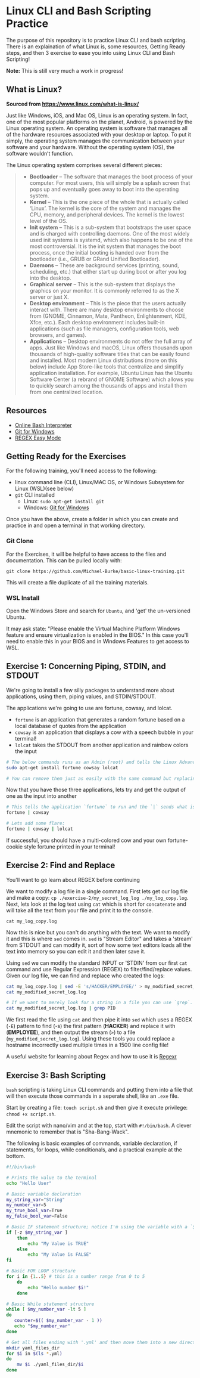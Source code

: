 # Linux CLI and Bash Scripting Practice

The purpose of this repository is to practice Linux CLI and bash scripting. There is an explaination of what Linux is, some resources, Getting Ready steps, and then 3 exercise to ease you into using Linux CLI and Bash Scripting!

__Note:__ This is still very much a work in progress!

## What is Linux?
 __Sourced from https://www.linux.com/what-is-linux/__

Just like Windows, iOS, and Mac OS, Linux is an operating system. In fact, one of the most popular platforms on the planet, Android, is powered by the Linux operating system. An operating system is software that manages all of the hardware resources associated with your desktop or laptop. To put it simply, the operating system manages the communication between your software and your hardware. Without the operating system (OS), the software wouldn’t function.

The Linux operating system comprises several different pieces:

> - **Bootloader** –  The software that manages the boot process of your computer. For most users, this will simply be a splash screen that pops up and eventually goes away to boot into the operating system.
> - **Kernel** – This is the one piece of the whole that is actually called ‘Linux’. The kernel is the core of the system and manages the CPU, memory, and peripheral devices. The kernel is the lowest level of the OS.
> - **Init system** – This is a sub-system that bootstraps the user space and is charged with controlling daemons. One of the most widely used init systems is systemd, which also happens to be one of the most controversial. It is the init system that manages the boot process, once the initial booting is handed over from the bootloader (i.e., GRUB or GRand Unified Bootloader).
> - **Daemons** – These are background services (printing, sound, scheduling, etc.) that either start up during boot or after you log into the desktop.
> - **Graphical server** – This is the sub-system that displays the graphics on your monitor. It is commonly referred to as the X server or just X.
> - **Desktop environment** – This is the piece that the users actually interact with. There are many desktop environments to choose from (GNOME, Cinnamon, Mate, Pantheon, Enlightenment, KDE, Xfce, etc.). Each desktop environment includes built-in applications (such as file managers, configuration tools, web browsers, and games).
> - **Applications** – Desktop environments do not offer the full array of apps. Just like Windows and macOS, Linux offers thousands upon thousands of high-quality software titles that can be easily found and installed. Most modern Linux distributions (more on this below) include App Store-like tools that centralize and simplify application installation. For example, Ubuntu Linux has the Ubuntu Software Center (a rebrand of GNOME Software) which allows you to quickly search among the thousands of apps and install them from one centralized location.

## Resources

- [Online Bash Interpreter](https://www.onlinegdb.com/online_bash_shell#)
- [Git for Windows](https://gitforwindows.org/)
- [REGEX Easy Mode](https://regexr.com/)

## Getting Ready for the Exercises

For the following training, you'll need access to the following:

- linux command line (CLI), Linux/MAC OS, or Windows Subsystem for Linux (WSL)(see below)
- `git` CLI installed
  - Linux: `sudo apt-get install git`
  - Windows: [Git for Windows](https://gitforwindows.org/)

Once you have the above, create a folder in which you can create and practice in and open a terminal in that working directory.

### Git Clone
For the Exercises, it will be helpful to have access to the files and documentation. This can be pulled locally with:

`git clone https://github.com/Michael-Burke/basic-linux-training.git`

This will create a file duplicate of all the training materials.

### WSL Install

Open the Windows Store and search for `Ubuntu`, and 'get' the un-versioned Ubuntu.

It may ask state: "Please enable the Virtual Machine Platform Windows feature and ensure virtualization is enabled in the BIOS." In this case you'll need to enable this in your BIOS and in Windows Features to get access to WSL.

## Exercise 1: Concerning Piping, STDIN, and STDOUT

We're going to install a few silly packages to understand more about applications, using them, piping values, and STDIN/STDOUT.

The applications we're going to use are fortune, cowsay, and lolcat.

- `fortune` is an application that generates a random fortune based on a local database of quotes from the application
- `cowsay` is an application that displays a cow with a speech bubble in your terminal!
- `lolcat` takes the STDOUT from another application and rainbow colors the input

```bash
# The below commands runs as an Admin (root) and tells the Linux Advanced Packaging Tool (APT) to `install` the three applications
sudo apt-get install fortune cowsay lolcat

# You can remove them just as easily with the same command but replacing `install` with `remove`
```

Now that you have those three applications, lets try and get the output of one as the input into another

```bash
# This tells the application `fortune` to run and the `|` sends what is generated, or the standard output (STDOUT) to the next application as an INPUT or STDIN. Cowsay then takes the STDIN, processes it and prints it to the console:
fortune | cowsay

# Lets add some flare:
fortune | cowsay | lolcat
```

If successful, you should have a multi-colored cow and your own fortune-cookie style fortune printed in your terminal!

## Exercise 2: Find and Replace

You'll want to go learn about REGEX before continuing

We want to modify a log file in a single command. First lets get our log file and make a copy: `cp ./exercise-2/my_secret_log_log ./my_log_copy.log`. Next, lets look at the log text using `cat` which is short for `concatenate` and will take all the text from your file and print it to the console.

`cat my_log_copy.log`

Now this is nice but you can't do anything with the text. We want to modify it and this is where `sed` comes in. `sed` is "Stream Editor" and takes a 'stream' from STDOUT and can modify it, sort of how some text editors loads all the text into memory so you can edit it and then later save it.

Using `sed` we can modify the standard INPUT or 'STDIN' from our first `cat` command and use Regular Expression (REGEX) to filter/find/replace values. Given our log file, we can find and replace who created the logs:

```bash
cat my_log_copy.log | sed -E 's/HACKER/EMPLOYEE/' > my_modified_secret_log.log
cat my_modified_secret_log.log

# If we want to merely look for a string in a file you can use `grep`. This searches through the file to find the pattern "PID" and prints anywhere it finds it.
cat my_modified_secret_log.log | grep PID
```

We first read the file using `cat` and then pipe it into `sed` which uses a REGEX (`-E`) pattern to find (-s) the first pattern (__HACKER__) and replace it with (__EMPLOYEE__), and then output the stream (`>`) to a file (`my_modified_secret_log.log`). Using these tools you could replace a hostname incorrectly used multiple times in a 1500 line config file!

A useful website for learning about Regex and how to use it is [Regexr](https://regexr.com/)

## Exercise 3: Bash Scripting

`bash` scripting is taking Linux CLI commands and putting them into a file that will then execute those commands in a seperate shell, like an `.exe` file.

Start by creating a file: `touch script.sh` and then give it execute privilege: `chmod +x script.sh`.

Edit the script with nano/vim and at the top, start with `#!/bin/bash`. A clever mnemonic to remember that is "Sha-Bang-Wack".

The following is basic examples of commands, variable declaration, if statements, for loops, while conditionals, and a practical example at the bottom.

```bash
#!/bin/bash

# Prints the value to the terminal
echo "Hello User"

# Basic variable declaration
my_string_var="String"
my_number_var=5
my_true_bool_var=True
my_false_bool_var=False

# Basic IF statement structure; notice I'm using the variable with a `$` preceeding it.
if [-z $my_string_var ]
    then
        echo "My Value is TRUE"
    else
        echo "My Value is FALSE"
fi

# Basic FOR LOOP structure
for i in {1..5} # this is a number range from 0 to 5
    do
        echo "Hello number $i!"
    done

# Basic While statement structure
while [ $my_number_var -lt 5 ]
do
   counter=$(( $my_number_var - 1 ))
   echo "$my_number_var"
done

# Get all files ending with '.yml' and then move them into a new directory for '.yml' files
mkdir yaml_files_dir
for $i in $(ls *.yml)
do
    mv $i ./yaml_files_dir/$i
done

```

